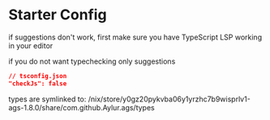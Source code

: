 
# Starter Config

if suggestions don't work, first make sure
you have TypeScript LSP working in your editor

if you do not want typechecking only suggestions

```json
// tsconfig.json
"checkJs": false
```

types are symlinked to:
/nix/store/y0gz20pykvba06y1yrzhc7b9wisprlv1-ags-1.8.0/share/com.github.Aylur.ags/types
